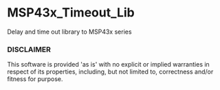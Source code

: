 # MSP43x_Timeout_Lib

Delay and time out library to MSP43x series

### DISCLAIMER

This software is provided 'as is' with no explicit or implied warranties in respect of its properties, including, but not limited to, correctness and/or fitness for purpose.
